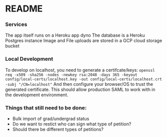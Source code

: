 # README

### Services
The app itself runs on a Heroku app dyno
The database is a Heroku Postgres instance
Image and File uploads are stored in a GCP cloud storage bucket

### Local Development
To develop on localhost, you need to generate a certifcate/keys:
`openssl req -x509 -sha256 -nodes -newkey rsa:2048 -days 365 -keyout config/local-certs/localhost.key -out config/local-certs/localhost.crt -subj "/CN=localhost"`
And then configure your browser/OS to trust the generated certificate.
This should allow production SAML to work with in the development environment.

### Things that still need to be done:
- Bulk import of grad/undergrad status
- Do we want to restict who can sign what type of petition?
- Should there be different types of petitions?

